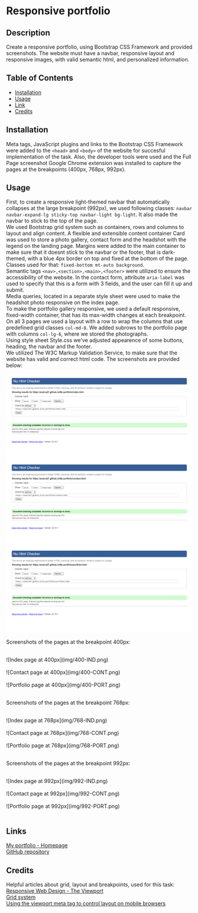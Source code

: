 # Responsive portfolio

## Description 

Create a responsive portfolio, using Bootstrap CSS Framework and provided screenshots. The website must have a navbar, responsive layout and
responsive images, with valid semantic html, and personalized information.

## Table of Contents

* [Installation](#installation)
* [Usage](#usage)
* [Link](#link)
* [Credits](#credits)

## Installation

Meta tags, JavaScript plugins and links to the Bootstrap CSS Framework were added to the `<head>` and `<body>` of the website for succesful implementation of the task. Also, the developer tools were used and the Full Page screenshot Google Chrome extension was installed to capture the pages at the breakpoints (400px, 768px, 992px).

## Usage

First, to create a responsive light-themed navbar that automatically collapses at the large breakpoint (992px), we used following classes:
`navbar navbar-expand-lg sticky-top navbar-light bg-light`. It also made the navbar to stick to the top of the page.<br>
We used Bootstrap grid system such as containers, rows and columns to layout and align content. A flexible and extensible content container Card was used to store a photo gallery, contact form and the headshot with the legend on the landing page. Margins were added to the main container to make sure that it doesnt stick to the navbar or the footer, that is dark-themed, with a blue 4px border on top and fixed at the bottom of the page. Classes used for that: `fixed-bottom mt-auto background`.<br>
Semantic tags `<nav>,<section>,<main>,<footer>` were utilized to ensure the accessibility of the website. In the contact form, attribute `aria-label` was used to specify that this is a form with 3 fields, and the user can fill it up and submit.<br>
Media queries, located in a separate style sheet were used to make the headshot photo responsive on the index page.<br>
To make the portfolio gallery responsive, we used a default responsive, fixed-width container, that has its max-width changes at each breakpoint. On all 3 pages we used a layout with a row to wrap the columns that use predefined grid classes `col-md-8`. We added subrows to the portfolio page with columns `col-lg-6`, where we stored the photographs. <br>
Using style sheet Style.css we've adjusted appearence of some buttons, heading, the navbar and the footer. <br>
We utilized The W3C Markup Validation Service, to make sure that the website has valid and correct html code. The screenshots are provided below:
<br><br>
![Index page validation](img/2020-10-10-17-58-validator.w3.org.png)
<br>
![Contact page validation](img/2020-10-10-18-35-validator.w3.org.png)
<br>
![Portfolio page validation](img/2020-10-10-18-37-validator.w3.org.png)
<br>

Screenshots of the pages at the breakpoint 400px:

<br>
![Index page at 400px](img/400-IND.png)
<br><br>
![Contact page at 400px](img/400-CONT.png)
<br><br>
![Portfolio page at 400px](img/400-PORT.png)
<br><br>

Screenshots of the pages at the breakpoint 768px:

<br>
![Index page at 768px](img/768-IND.png)
<br><br>
![Contact page at 768px](img/768-CONT.png)
<br><br>
![Portfolio page at 768px](img/768-PORT.png)
<br><br>

Screenshots of the pages at the breakpoint 992px:

<br>
![Index page at 992px](img/992-IND.png)
<br><br>
![Contact page at 992px](img/992-CONT.png)
<br><br>
![Portfolio page at 992px](img/992-PORT.png)
<br><br>

## Links

[My portfolio - Homepage](https://anaiva27.github.io/My-portfolio/) <br>
[GitHub repository](https://github.com/anaiva27/My-portfolio)


## Credits

Helpful articles about grid, layout and breakpoints, used for this task:  <br>
[Responsive Web Design - The Viewport](https://www.w3schools.com/css/css_rwd_viewport.asp)  <br>
[Grid system](https://getbootstrap.com/docs/4.5/layout/grid/)  <br>
[Using the viewport meta tag to control layout on mobile browsers](https://developer.mozilla.org/en-US/docs/Mozilla/Mobile/Viewport_meta_tag)